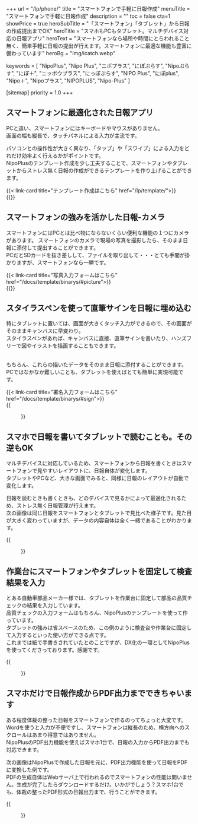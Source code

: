 +++
url = "/lp/phone/"
title = "スマートフォンで手軽に日報作成"
menuTitle = "スマートフォンで手軽に日報作成"
description = ""
toc = false
cta=1
showPrice = true
heroSubTitle  = "「スマートフォン」「タブレット」から日報の作成提出までOK"
heroTitle = "スマホもPCもタブレット。マルチデバイス対応の日報アプリ"
heroText = "スマートフォンなら場所や時間にとらわれること無く、簡単手軽に日報の提出が行えます。スマートフォンに最適な機能も豊富に備わっています"
heroBg = "img/icatch.webp"

keywords = [
  "NipoPlus",
  "Nipo Plus",
  "ニポプラス",
  "にぽぷらす",
  "Nipoぷらす",
  "にぽ＋",
  "ニッポウプラス",
  "にっぽぷらす",
  "NIPO Plus",
  "にぽplus",
  "Nipo＋",
  "Nipoプラス",
  "NIPOPLUS",
  "Nipo-Plus"
]

[sitemap]
  priority = 1.0
+++

<!-- ▼ 概要 -->
<div class="container my-5" id="dx_equip_inspection">
<div class="row rounded-3 border shadow-lg">
<h2 class="display-4 fw-bold text-body-emphasis lh-1 pt-4">スマートフォンに最適化された日報アプリ</h2>

<div class="col-lg-7">
<p class="lead">

PCと違い、スマートフォンにはキーボードやマウスがありません。<br>
画面の幅も縦長で、タッチパネルによる入力が主流です。<br>

パソコンとの操作性が大きく異なり、「タップ」や「スワイプ」による入力をどれだけ効率よく行えるかがポイントです。<br>
NipoPlusのテンプレート作成を少し工夫することで、スマートフォンやタブレットからストレス無く日報の作成ができるテンプレートを作り上げることができます。<br>

</p>
{{< link-card title="テンプレート作成はこちら"  href="/lp/template/">}}
</div>
<div class="col-lg-9">
{{<icatch filename="img/touch" msg="タップやスワイプと相性抜群"  alice="here">}}

</div>
</div>
</div>
<!-- ▲ 概要 -->

<!-- ▼ 写真機能 -->
<div class="container my-5" id="photo_report">
<div class="row rounded-3 border shadow-lg">
<h2 class="display-4 fw-bold text-body-emphasis lh-1 pt-4">スマートフォンの強みを活かした日報-カメラ</h2>

<div class="col-lg-7">
<p class="lead">

スマートフォンにはPCとは比べ物にならないくらい便利な機能の１つにカメラがあります。
スマートフォンのカメラで現場の写真を撮影したら、そのまま日報に添付して提出することができます。<br>
PCだとSDカードを抜き差しして、ファイルを取り出して・・・とても手間が掛かりますが、スマートフォンなら一瞬です。
<br>

</p>
{{< link-card title="写真入力フォームはこちら"  href="/docs/template/binarys/#picture">}}
</div>
<div class="col-lg-9">
{{<icatch filename="img/sample20"  msg="手軽に撮って手軽に添付♫"  alice="phone">}}

</div>
</div>
</div>
<!-- ▲ 写真機能 -->

<!-- ▼ 署名 -->
<div class="container my-5" id="signeture">
<div class="row rounded-3 border shadow-lg">
<h2 class="display-4 fw-bold text-body-emphasis lh-1 pt-4">スタイラスペンを使って直筆サインを日報に埋め込む</h2>

<div class="col-lg-7">
<p class="lead">

特にタブレットに置いては、画面が大きくタッチ入力ができるので、その画面がそのままキャンバスに早変わり。<br>
スタイラスペンがあれば、キャンバスに直接、直筆サインを書いたり、ハンズフリーで図やイラストを描画することもできます。

<br>
もちろん、これらの描いたデータをそのまま日報に添付することができます。PCではなかなか難しいことも、タブレットを使えばとても簡単に実現可能です。

</p>
{{< link-card title="署名入力フォームはこちら"  href="/docs/template/binarys/#sign">}}
</div>
<div class="col-lg-9">
{{<figure src="img/pen2.webp"  alt="署名が終わりレポート画面に戻ると署名が埋め込まれています" caption="署名が終わりレポート画面に戻ると署名が埋め込まれています" >}}

</div>
</div>
</div>
<!-- ▲ 署名 -->

<!-- ▼ タブレットとスマホ比較（幅がこれは違うので注意！） -->
<div class="container my-5" id="differ">
<div class="row rounded-3 border shadow-lg">
<h2 class="display-4 fw-bold text-body-emphasis lh-1 pt-4">スマホで日報を書いてタブレットで読むことも。その逆もOK</h2>

<div class="col-lg-16">
<p class="lead">

マルチデバイスに対応しているため、スマートフォンから日報を書くときはスマートフォンで見やすいレイアウトに、日報自体が変化します。<br>
タブレットやPCなど、大きな画面でみると、同様に日報のレイアウトが自動で変化します。<br>

日報を読むときも書くときも、どのデバイスで見るかによって最適化されるため、ストレス無く日報管理が行えます。<br>
次の画像は同じ日報をスマートフォンとタブレットで見比べた様子です。見た目が大きく変わっていますが、データの内容自体は全く一緒であることがわかります。

</p>
</div>
<div class="col-lg-16">
{{<figure src="img/tablet-phone.png"  alt="" caption="" >}}

</div>
</div>
</div>
<!-- ▲ タブレットとスマホ比較（幅がこれは違うので注意！） -->

<!-- ▼ 作業台固定 -->
<div class="container my-5" id="fixed_tablet">
<div class="row rounded-3 border shadow-lg">
<h2 class="display-4 fw-bold text-body-emphasis lh-1 pt-4">作業台にスマートフォンやタブレットを固定して検査結果を入力</h2>

<div class="col-lg-7">
<p class="lead">

とある自動車部品メーカー様では、タブレットを作業台に固定して部品の品質チェックの結果を入力しています。<br>
品質チェックの入力フォームはもちろん、NipoPlusのテンプレートを使って作っています。<br>
タブレットの強みは省スペースのため、この例のように検査台や作業台に固定して入力するといった使い方ができる点です。<br>
これまでは紙で手書きされていたとのことですが、DX化の一環としてNipoPlusを使ってくださっております。感謝です。

</p>
</div>
<div class="col-lg-9">
{{<figure src="img/factory-usage.webp"  alt="タブレット内の画像は一部ぼかしを入れています。自動車部品の製造後、品質チェックの工程でで実際にNipoPlusを使っている現場写真をご提供いただきました。" caption="タブレット内の画像は一部ぼかしを入れています。自動車部品の製造後、品質チェックの工程でで実際にNipoPlusを使っている現場写真をご提供いただきました。" >}}

</div>
</div>
</div>
<!-- ▲ 作業台固定 -->

<!-- ▼ スマホからPDF生成 -->
<div class="container my-5" id="make_pdf_report">
<div class="row rounded-3 border shadow-lg">
<h2 class="display-4 fw-bold text-body-emphasis lh-1 pt-4">スマホだけで日報作成からPDF出力までできちゃいます</h2>

<div class="col-lg-7">
<p class="lead">

ある程度体裁の整った日報をスマートフォンで作るのってちょっと大変です。Wordを使うと入力が不便ですし、スマートフォンは縦長のため、横方向へのスクロールはあまり得意ではありません。<br>
NipoPlusのPDF出力機能を使えばスマホ1台で、日報の入力からPDF出力までも対応できます。<br>

次の画像はNipoPlusで作成した日報を元に、PDF出力機能を使って日報をPDFに変換した例です。<br>
PDFの生成自体はWebサーバ上で行われるのでスマートフォンの性能は問いません。生成が完了したらダウンロードするだけ。いかがでしょう？スマホ1台でも、体裁の整ったPDF形式の日報出力まで、行うことができます。

</p>
</div>
<div class="col-lg-9">
{{<figure src="img/shuzen.webp"  alt="タブレット内の画像は一部ぼかしを入れています。自動車部品の製造後、品質チェックの工程でで実際にNipoPlusを使っている現場写真をご提供いただきました。" caption="タブレット内の画像は一部ぼかしを入れています。自動車部品の製造後、品質チェックの工程でで実際にNipoPlusを使っている現場写真をご提供いただきました。" >}}

</div>
</div>
</div>
<!-- ▲ スマホからPDF生成 -->
